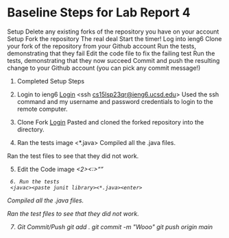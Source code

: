 # Baseline Steps for Lab Report 4

Setup Delete any existing forks of the repository you have on your account
Setup Fork the repository
The real deal Start the timer!
Log into ieng6
Clone your fork of the repository from your Github account
Run the tests, demonstrating that they fail
Edit the code file to fix the failing test
Run the tests, demonstrating that they now succeed
Commit and push the resulting change to your Github account (you can pick any commit message!)

1. Completed Setup Steps

2. Login to ieng6
  [Login]("Step1")
  <ssh cs15lsp23qr@ieng6.ucsd.edu><enter><entered password><enter>
  Used the ssh command and my username and password credentials to login to the remote computer.
  
3. Clone Fork
    [Login]("Step1")
  <git clone><paste link><enter>
  Pasted and cloned the forked repository into the directory.
    
4. Ran the tests
    image
<javac><paste junit library><*.java><enter>
Compiled all the .java files.
  
 <java><paste junit library><ListExamplesTests><enter>
   Ran the test files to see that they did not work.
   
   5. Edit the Code
   image
   <vim ListExamples.java><enter><up><up><up><up><up><up><up><up><up><up><i><right><right><right><right><right><right><backspace><2><escape><:><w><q><enter>
     
     
     6. Run the tests
     <javac><paste junit library><*.java><enter>
Compiled all the .java files.
  
 <java><paste junit library><ListExamplesTests><enter>
   Ran the test files to see that they did not work.
   
   
   7.  Git Commit/Push
   git add .
   git commit -m "Wooo"
   git push origin main
   <username>
     <password>
